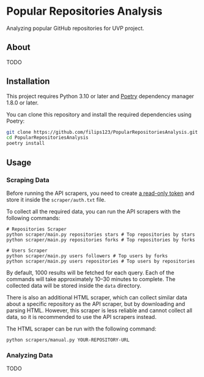 # Popular Repositories Analysis

Analyzing popular GitHub repositories for UVP project.

## About

TODO

## Installation

This project requires Python 3.10 or later and [Poetry](https://python-poetry.org/) dependency manager 1.8.0 or later.

You can clone this repository and install the required dependencies using Poetry:

```bash
git clone https://github.com/filips123/PopularRepositoriesAnalysis.git
cd PopularRepositoriesAnalysis
poetry install
```

## Usage

### Scraping Data

Before running the API scrapers, you need to create [a read-only token](https://github.com/settings/tokens/new?description=Popular%20Repositories%20Analysis) and store it inside the `scraper/auth.txt` file.

To collect all the required data, you can run the API scrapers with the following commands:

```shell
# Repositories Scraper
python scraper/main.py repositories stars # Top repositories by stars
python scraper/main.py repositories forks # Top repositories by forks

# Users Scraper
python scraper/main.py users followers # Top users by forks
python scraper/main.py users repositories # Top users by repositories
```

By default, 1000 results will be fetched for each query.
Each of the commands will take approximately 10–30 minutes to complete.
The collected data will be stored inside the `data` directory.

There is also an additional HTML scraper, which can collect similar data about a specific repository as the API scraper, but by downloading and parsing HTML.
However, this scraper is less reliable and cannot collect all data, so it is recommended to use the API scrapers instead.

The HTML scraper can be run with the following command:

```shell
python scrapers/manual.py YOUR-REPOSITORY-URL
```

### Analyzing Data

TODO
